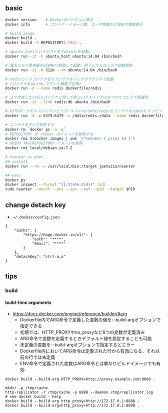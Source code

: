## basic

```bash
docker version    # Dockerのバージョン表示
docker info       # コンテナ・イメージ数、ユーザ情報など現在の情報表示

# build image
docker build .
docker build -t REPOSITORY[:TAG] .

# ubuntu_hostというホスト名でubuntuを起動。
docker run -it -h ubuntu_host ubuntu:14.04 /bin/bash 

# 最大メモリ使用量を256MBに制限して起動。終了したらコンテナ自動削除
docker run -it -m 512m --rm ubuntu:14.04 /bin/bash

# redisというコンテナ名でコンテナをバックグラウンドで起動
# (コンテナ名はLink,マウント機能で利用)
docker run -d --name redis dockerfile/redis

# 上で作成したredisコンテナに対してdbというエイリアスをつけてコンテナ間通信
docker run -it --link redis:db ubuntu /bin/bash

# 6379ポートをホストにマッピング、ホストの/data/redisをコンテナの/dataにマッピング
docker run -d -p 6379:6379 -v /data/redis:/data --name redis dockerfile/redis

# コンテナをすべて削除する
docker rm `docker ps -a -q`
# REPOSITORY が <none> のイメージを削除する
docker rmi $(docker images | awk '/^<none>/ { print $3 }')
# 特定の TAG/REPOSITORY イメージを削除
docker rmi local/debian-ja:7.2

# nsenter => exec
## install
docker run --rm -v /usr/local/bin:/target jpetazzo/nsenter

## exec
docker ps 
docker inspect --format "{{.State.Pid}}" [id]
sudo nsenter --mount --uts --ipc --net --pid --target $PID

```


## change detach key 
- `~/.docker/config.json`

```
{
    "auths": {
        "https://hoge.docker.io/v1/": {
            "auth": "****",
            "email": "****"
        }
    },
    "detachKey": "ctrl-a,a"
}
```

## tips

### build
#### build-time arguments
- https://docs.docker.com/engine/reference/builder/#arg
	- Dockerfile内でARG命令で定義した変数の値を--build-argオプションで指定できる
	- 初期では、HTTP_PROXYやno_proxyなど8つの変数が定義済み
	- ARG命令で変数を定義するときデフォルト値を設定することも可能
	- 未定義の変数を--build-argオプションで指定するとエラー
	- Dockerfile内においてARG命令は定義された行から有効になる、それ以前の行では未定義
	- ENV命令で定義された変数はARG命令とは異なりビルドイメージでも有効

```
docker build --build-arg HTTP_PROXY=http://proxy.example.com:8080 .

mkdir -p /tmp/cache
http-replicator -r /tmp/cache -p 8888 --daemon /tmp/replicator.log
# see docker build --help
docker build --build-arg http_proxy=http://172.17.0.1:8888 .
docker build --build-arg=http_proxy=http://172.17.0.1:8888 .
```


